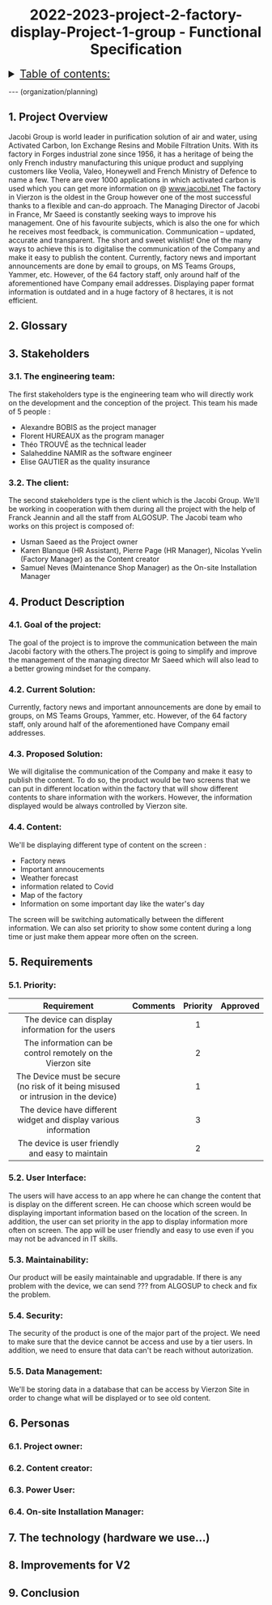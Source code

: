 <h1 style="text-align: center">2022-2023-project-2-factory-display-Project-1-group - Functional Specification</h1>

<details> 
<summary style="text-decoration: underline; font-size:150%">Table of contents:</summary>

- [1. Project Overview](#1-Project-Overview)
- [2. Glossary:](#2-glossary)
- [3. Stakeholders:](#3-stakeholders)
  - [3.1. The client:](#31-the-client)
  - [3.2. The engineering team:](#32-the-engineering-team)
- [4. Product Description:](#5-Product-Description)
  - [4.1. Goal of the project:](#31-Goal-of-the-project)
  - [4.2. Current Solution:](#31-Current-Solution)
  - [4.3. Proposed Solution:](#31-Proposed-Solution)
  - [4.4. Content:](#31-Content)
- [5. Requirements:](#4-Requirements)
  - [5.1 Priority:](#71-Priority)
  - [5.2 User Interface:](#72-User-Interface)
  - [5.3 Maintainability :](#73-Maintainability)
  - [5.4 Security:](#74-Security)
  - [5.5 Data Management:](#74-Data-Management)
- [6. Personas:](#7-personas)
  - [6.1 Project owner:](#71-Project-Owner)
  - [6.2 Content creator:](#72-Content-Creator)
  - [6.3 Power User:](#73-Power-User)
  - [6.4 On-site Installation Manager:](#74-On-site-Installation-Manager)
- [7. The technology:](#8-the-technology)
- [8. Improvements for V2](#9-improvements-for-v2)
- [9. Conclusion:](#10-conclusion)
</details>

--- (organization/planning) 

## 1. Project Overview

Jacobi Group is world leader in purification solution of air and water, using Activated Carbon, Ion Exchange Resins and Mobile Filtration Units. With its factory in Forges industrial zone since 1956, it has a heritage of being the only French industry manufacturing this unique product and supplying customers like Veolia, Valeo, Honeywell and French Ministry of Defence to name a few. There are over 1000 applications in which activated carbon is used which you can get more information on @ www.jacobi.net
The factory in Vierzon is the oldest in the Group however one of the most successful thanks to a flexible and can-do approach.
The Managing Director of Jacobi in France, Mr Saeed is constantly seeking ways to improve his management. One of his favourite subjects, which is also the one for which he receives most feedback, is communication.
Communication – updated, accurate and transparent. The short and sweet wishlist!
One of the many ways to achieve this is to digitalise the communication of the Company and make it easy to publish the content. Currently, factory news and important announcements are done by email to groups, on MS Teams Groups, Yammer, etc. However, of the 64 factory staff, only around half of the aforementioned have Company email addresses. Displaying paper format information is outdated and in a huge factory of 8 hectares, it is not efficient.

## 2. Glossary  

## 3. Stakeholders

### 3.1. The engineering team:

The first stakeholders type is the engineering team who will directly work on the development and the conception of the project. This team his made of 5 people : <br>
* Alexandre BOBIS as the project manager 
* Florent HUREAUX as the program manager
* Théo TROUVÉ as the technical leader
* Salaheddine NAMIR as the software engineer
* Elise GAUTIER as the quality insurance

### 3.2. The client:

The second stakeholders type is the client which is the Jacobi Group.
We'll be working in cooperation with them during all the project with the help of Franck Jeannin and all the staff from ALGOSUP.
The Jacobi team who works on this project is composed of:

* Usman Saeed as the Project owner
* Karen Blanque (HR Assistant), Pierre Page (HR Manager), Nicolas Yvelin (Factory Manager) as the Content creator
*  Samuel Neves (Maintenance Shop Manager) as the On-site Installation Manager

## 4. Product Description

### 4.1. Goal of the project: 

The goal of the project is to improve the communication between the main Jacobi factory with the others.The project is going to simplify and improve the management of the managing director Mr Saeed which will also lead to a better growing mindset for the company. 

### 4.2. Current Solution: 

Currently, factory news and important announcements are done by email to groups, on MS Teams Groups, Yammer, etc. However, of the 64 factory staff, only around half of the aforementioned have Company email addresses.

### 4.3. Proposed Solution: 
 
We will digitalise the communication of the Company and make it easy to publish the content. To do so, the product would be two screens that we can put in different location within the factory that will show different contents to share information with the workers. However, the information displayed would be always controlled by Vierzon site.

### 4.4. Content:

We'll be displaying different type of content on the screen : 

* Factory news
* Important annoucements
* Weather forecast
* information related to Covid 
* Map of the factory
* Information on some important day like the water's day

The screen will be switching automatically between the different information. We can also set priority to show some content during a long time or just make them appear more often on the screen. 

## 5. Requirements

### 5.1. Priority:

|                                   **Requirement**                                   |        **Comments**         | **Priority** |   **Approved**   |
|:-----------------------------------------------------------------------------------:|:---------------------------:|:------------:|:----------------:|
|                  The device can display  information for the users                  |                             |       1      |                  |
|             The information can be control  remotely on the Vierzon site            |                             |       2      |                  |
| The Device must be secure  (no risk of it being misused or intrusion in the device) |                             |       1      |                  |
|          The device have different widget  and display various information          |                             |       3      |                  |
|                  The device is user friendly  and easy to maintain                  |                             |       2      |                  |

### 5.2. User Interface:

The users will have access to an app where he can change the content that is display on the different screen. He can choose which screen would be displaying important information based on the location of the screen. In addition, the user can set priority in the app to display information more often on screen. The app will be user friendly and easy to use even if you may not be advanced in IT skills.

### 5.3. Maintainability:

Our product will be easily maintainable and upgradable. If there is any problem with the device, we can send ??? from ALGOSUP to check and fix the problem.

### 5.4. Security:
The security of the product is one of the major part of the project. We need to make sure that the device cannot be access and use by a tier users. In addition, we need to ensure that data can't be reach without autorization.


### 5.5. Data Management:

We'll be storing data in a database that can be access by Vierzon Site in order to change what will be displayed or to see old content. 

## 6. Personas

### 6.1. Project owner:

### 6.2. Content creator:

### 6.3. Power User:

### 6.4. On-site Installation Manager:

## 7. The technology (hardware we use...)

## 8. Improvements for V2

## 9. Conclusion
